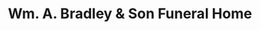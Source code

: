 ---
title: "Wm. A. Bradley & Son Funeral Home"
url: /chatham/wm-a-bradley-und-son-funeral-home/
shop: Bestattungen
---